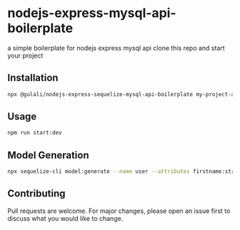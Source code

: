 # nodejs-express-mysql-api-boilerplate

a simple boilerplate for nodejs express mysql api
clone this repo and start your project

## Installation

```bash
npx @gulali/nodejs-express-sequelize-mysql-api-boilerplate my-project-api
```

## Usage

```bash
npm run start:dev
```

## Model Generation

```bash
npx sequelize-cli model:generate --name user --attributes firstname:string,lastname:string,username:string,email:string,password:string,gender:string,active:integer,deleted:integer,token:string,token_expire:string,birthday:date,role:string
```


## Contributing
Pull requests are welcome. For major changes, please open an issue first to discuss what you would like to change.
